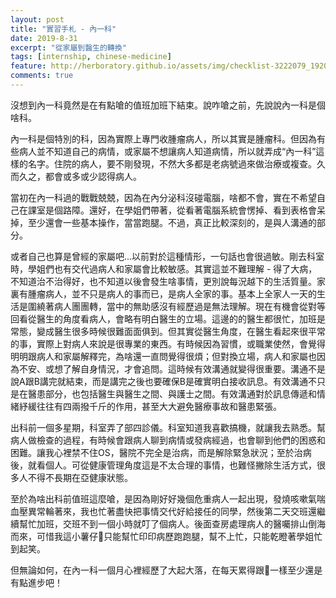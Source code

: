 ```yaml
---
layout: post
title: "實習手札 - 內一科"
date: 2019-8-31
excerpt: "從家屬到醫生的轉換"
tags: [internship, chinese-medicine]
feature: http://herboratory.github.io/assets/img/checklist-3222079_1920.jpg
comments: true
---
```


沒想到內一科竟然是在有點嗆的值班加班下結束。說咋嗆之前，先說說內一科是個啥科。

內一科是個特別的科，因為實際上專門收腫瘤病人，所以其實是腫瘤科。但因為有些病人並不知道自己的病情，或家屬不想讓病人知道病情，所以就弄成“內一科”這樣的名字。住院的病人，要不剛發現，不然大多都是老病號過來做治療或複查。久而久之，都會或多或少認得病人。

當初在內一科過的戰戰兢兢，因為在內分泌科沒碰電腦，啥都不會，實在不希望自己在課室是個路障。還好，在學姐們帶著，從看著電腦系統會愣掉、看到表格會呆掉，至少還會一些基本操作，當當跑腿。不過，真正比較深刻的，是與人溝通的部分。

或者自己也算是曾經的家屬吧...以前對於這種情形，一句話也會很過敏。剛去科室時，學姐們也有交代過病人和家屬會比較敏感。其實這並不難理解 - 得了大病，不知道治不治得好，也不知道以後會發生啥事情，更別說每況越下的生活質量。家裏有腫瘤病人，並不只是病人的事而已，是病人全家的事。基本上全家人一天的生活是圍繞著病人團團轉，當中的無助感沒有經歷過是無法理解。現在有機會從對等回看從醫生的角度看病人，會略有明白醫生的立場。這邊的的醫生都很忙，加班是常態，變成醫生很多時候很難面面俱到。但其實從醫生角度，在醫生看起來很平常的事，實際上對病人來說是很專業的東西。有時候因為習慣，或職業使然，會覺得明明跟病人和家屬解釋完，為啥還一直問覺得很煩；但對換立場，病人和家屬也因為不安、或想了解自身情況，才會追問。這時候有效溝通就變得很重要。溝通不是說A跟B講完就結束，而是講完之後也要確保B是確實明白接收訊息。有效溝通不只是在醫患部分，也包括醫生與醫生之間、與護士之間。有效溝通對於訊息傳遞和情緒紓緩往往有四兩撥千斤的作用，甚至大大避免醫療事故和醫患緊張。

出科前一個多星期，科室弄了部四診儀。科室知道我喜歡搞機，就讓我去熟悉。幫病人做檢查的過程，有時候會跟病人聊到病情或發病經過，也會聊到他們的困惑和困難。讓我心裡禁不住OS，醫院不完全是治病，而是解除緊急狀況；至於治病後，就看個人。可從健康管理角度這是不太合理的事情，也難怪撇除生活方式，很多人不得不長期在亞健康狀態。

至於為啥出科前值班這麼嗆，是因為剛好好幾個危重病人一起出現，發燒咳嗽氣喘血壓異常輪著來，我也忙著盡快把事情交代好給接任的同學，然後第二天交班還繼續幫忙加班，交班不到一個小時就叮了個病人。後面查房處理病人的醫囑排山倒海而來，可惜我這小薯仔🥔只能幫忙印印病歷跑跑腿，幫不上忙，只能乾瞪著學姐忙到起笑。

但無論如何，在內一科一個月心裡經歷了大起大落，在每天累得跟🐶一樣至少還是有點進步吧！
